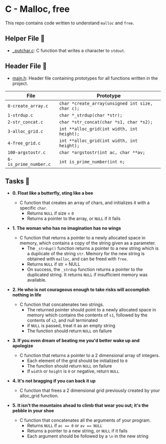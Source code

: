 # C - Malloc, free

This repo contains code written to understand `malloc` and `free`.

## Helper File :raised_hands:

* [_putchar.c](./_putchar.c): C function that writes a character to `stdout`.

## Header File :file_folder:

* [main.h](./main.h): Header file containing prototypes for all
functions written in the project.

| File                     | Prototype                                              |
| ------------------------ | --------------------------------                       |
| `0-create_array.c`       | `char *create_array(unsigned int size, char c);`       |
| `1-strdup.c`             | `char *_strdup(char *str);`                            |
| `2-str_concat.c`         | `char *str_concat(char *s1, char *s2);`                |
| `3-alloc_grid.c`         | `int **alloc_grid(int width, int height);`             |
| `4-free_grid.c`          | `int **alloc_grid(int width, int height);`             |
| `100-argstostr.c`        | `char *argstostr(int ac, char **av;`                   |
| `6-is_prime_number.c`    | `int is_prime_number(int n;`                           |

## Tasks :page_with_curl:

* **0. Float like a butterfly, sting like a bee**
  * C function that creates an array of chars, and initializes it with a specific `char`.
    * Returns `NULL` if size = `0`
    * Returns a pointer to the array, or `NULL` if it fails

* **1. The woman who has no imagination has no wings**
  * C function that returns a pointer to a newly allocated space in memory, which contains a copy of the string given as a parameter.
    * The `_strdup()` function returns a pointer to a new string which is a duplicate of the string `str`. Memory for the new string is obtained with `malloc`, and can be freed with `free`.
    * Returns `NULL` if str = NULL
    * On success, the `_strdup` function returns a pointer to the duplicated string. It returns `NULL` if insufficient memory was available.

* **2. He who is not courageous enough to take risks will accomplish nothing in life**
  * C function that concatenates two strings.
    * The returned pointer should point to a newly allocated space in memory which contains the contents of `s1`, followed by the contents of `s2`, and null terminated
    * if `NULL` is passed, treat it as an empty string
    * The function should return `NULL` on failure
 
* **3. If you even dream of beating me you'd better wake up and apologize**
  * C function that returns a pointer to a 2 dimensional array of integers.
    * Each element of the grid should be initialized to `0`
    * The function should return `NULL` on failure
    * If `width` or `height` is `0` or negative, return `NULL`

* **4. It's not bragging if you can back it up**
  * C function that frees a 2 dimensional grid previously created by your alloc_grid function.

* **5. It isn't the mountains ahead to climb that wear you out; it's the pebble in your shoe**
  * C function that concatenates all the arguments of your program.
    * Returns `NULL` if `ac == 0` or `av == NULL`
    * Returns a pointer to a new string, or `NULL` if it fails
    * Each argument should be followed by a `\n` in the new string
